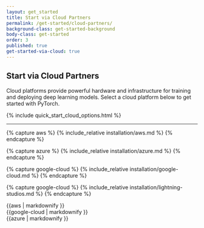 ```yaml
---
layout: get_started
title: Start via Cloud Partners
permalink: /get-started/cloud-partners/
background-class: get-started-background
body-class: get-started
order: 3
published: true
get-started-via-cloud: true
---
```


## Start via Cloud Partners

<div class="container-fluid quick-start-module quick-starts">
  <div class="cloud-options-col">
    <p>Cloud platforms provide powerful hardware and infrastructure for training and deploying deep learning models. Select a cloud platform below to get started with PyTorch.</p>
    {% include quick_start_cloud_options.html %}
  </div>
</div>

---

{% capture aws %}
{% include_relative installation/aws.md %}
{% endcapture %}

{% capture azure %}
{% include_relative installation/azure.md %}
{% endcapture %}

{% capture google-cloud %}
{% include_relative installation/google-cloud.md %}
{% endcapture %}

{% capture google-cloud %}
{% include_relative installation/lightning-studios.md %}
{% endcapture %}

<div id="cloud">
  <div class="platform aws">{{aws | markdownify }}</div>
  <div class="platform google-cloud">{{google-cloud | markdownify }}</div>
  <div class="platform microsoft-azure">{{azure | markdownify }}</div>
</div>

<script page-id="get-started-via-cloud-partners" src="{{ site.baseurl }}/assets/menu-tab-selection.js"></script>
<script src="{{ site.baseurl }}/assets/quick-start-module.js"></script>
<script src="{{ site.baseurl }}/assets/show-screencast.js"></script>
<script src="{{ site.baseurl }}/assets/get-started-sidebar.js"></script>
